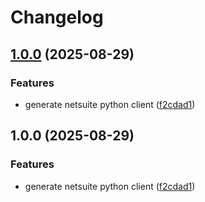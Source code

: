 # Changelog

## [1.0.0](https://github.com/uptick/pynetsuite/compare/v1.0.0...v1.0.0) (2025-08-29)


### Features

* generate netsuite python client ([f2cdad1](https://github.com/uptick/pynetsuite/commit/f2cdad19141098e0b7fb3684b7cf105f1d558c1e))

## 1.0.0 (2025-08-29)


### Features

* generate netsuite python client ([f2cdad1](https://github.com/uptick/pynetsuite/commit/f2cdad19141098e0b7fb3684b7cf105f1d558c1e))
